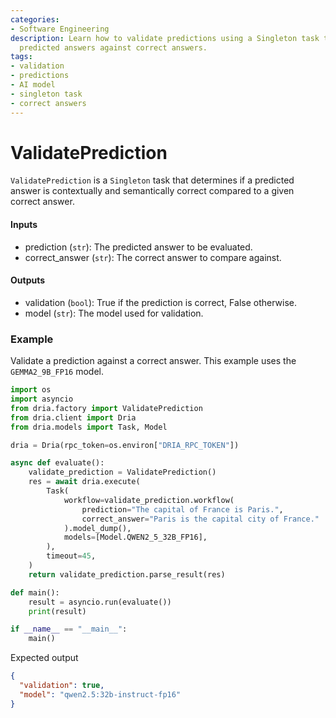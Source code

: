 ```yaml
---
categories:
- Software Engineering
description: Learn how to validate predictions using a Singleton task that compares
  predicted answers against correct answers.
tags:
- validation
- predictions
- AI model
- singleton task
- correct answers
---
```


# ValidatePrediction

`ValidatePrediction` is a `Singleton` task that determines if a predicted answer is contextually and semantically correct compared to a given correct answer.

#### Inputs
- prediction (`str`): The predicted answer to be evaluated.
- correct_answer (`str`): The correct answer to compare against.

#### Outputs
- validation (`bool`): True if the prediction is correct, False otherwise.
- model (`str`): The model used for validation.

### Example

Validate a prediction against a correct answer. This example uses the `GEMMA2_9B_FP16` model.

```python
import os
import asyncio
from dria.factory import ValidatePrediction
from dria.client import Dria
from dria.models import Task, Model

dria = Dria(rpc_token=os.environ["DRIA_RPC_TOKEN"])

async def evaluate():
    validate_prediction = ValidatePrediction()
    res = await dria.execute(
        Task(
            workflow=validate_prediction.workflow(
                prediction="The capital of France is Paris.",
                correct_answer="Paris is the capital city of France."
            ).model_dump(),
            models=[Model.QWEN2_5_32B_FP16],
        ),
        timeout=45,
    )
    return validate_prediction.parse_result(res)

def main():
    result = asyncio.run(evaluate())
    print(result)

if __name__ == "__main__":
    main()
```

Expected output

```json
{
  "validation": true, 
  "model": "qwen2.5:32b-instruct-fp16"
}
```